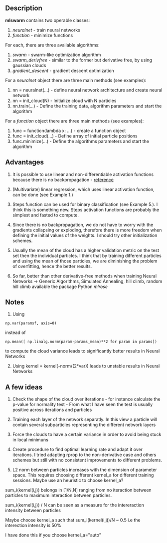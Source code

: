 ## Description
**mlswarm** contains two operable classes:
1. *neuralnet* - train neural networks
2. *function* - minimize functions

For each, there are three available algorithms:
1. *swarm* - swarm-like optimization algorithm
2. *swarm_derivfree* - similar to the former but derivative free, by using gaussian clouds
3. *gradient_descent* - gradient descent optimization

For a *neuralnet* object there are three main methods (see examples):
1. nn = neuralnet(...) - define neural network architecture and create neural network
2. nn = init_cloud(N) - Initialize cloud with N particles
3. nn.train(...) - Define the training data, algorithm parameters and start the algorithm

For a *function* object there are three main methods (see examples):
1. func = function(lambda x: ...) - create a function object 
2. func = init_cloud(...) - Define array of initial particle positions
3. func.minimize(...) - Define the algorithms parameters and start the algorithm


## Advantages
1. It is possible to use linear and non-differentiable activation functions because there is no backpropagation -  [reference](https://missinglink.ai/guides/neural-network-concepts/7-types-neural-network-activation-functions-right/)

2. (Multivariate) linear regression, which uses linear activation function, can be done (see Example 1.)

3. Steps function can be used for binary classification (see Example 5.). I think this is something new. Steps activation functions are probably the simplest and fasted to compute.

4. Since there is no backpropagation, we do not have to worry with the gradients collapsing or exploding, therefore there is more freedom when defining the initial values of the weights. I should try other initialization schemes.

5. Usually the mean of the cloud has a higher validation metric on the test set then the individual particles. I think that by training different particles and using the mean of those particles, we are diminishing the problem of overfitting, hence the better results.

6. So far, better than other derivative-free methods when training Neural Networks -> Generic Algorithms, Simulated Annealing, hill climb, random hill climb available the package Python *mlrose*



## Notes

1. Using 

```
np.var(paramsf, axis=0) 
```

instead of 

```
np.mean([ np.linalg.norm(param-params_mean)**2 for param in params]) 
```

to compute the cloud variance leads to significantly better results in Neural Networks

2. Using kernel = kernel(-norm/(2\*var)) leads to unstable results in Neural Networks 


## A few ideas

1. Check the shape of the cloud over iterations - for instance calculate the p-value for normality test - From what I have seen the test is usually positive across iterations and particles

2. Training each layer of the network separatly. In this view a particle will contain several subparticles representing the different network layers

3. Force the clouds to have a certain variance in order to avoid being stuck in local minimuns

4. Create procedure to find optimal learning rate and adapt it over iterations. I tried adapting rprop to the non-derivative case and others schemes but still with no consistent improvements to different problems.

5. L2 norm between particles increases with the dimension of parameter space. This requires choosing different kernel_a for different training sessions. Maybe use an heuristic to choose kernel_a? 

sum_i(kernel(i,j)) belongs in [1/N,N] ranging from no iteraction between particles to maximum interaction between particles.

sum_i(kernel(i,j)) / N can be seen as a measure for the intereraction intensity between particles

Maybe choose kernel_a such that  sum_i(kernel(i,j))/N ~ 0.5 i.e the interection intensity is 50% 

I have done this if you choose kernel_a="auto"

